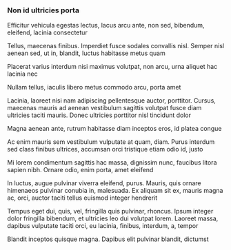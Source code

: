 ### Non id ultricies porta

Efficitur vehicula egestas lectus, lacus arcu ante, non sed, bibendum, eleifend, lacinia consectetur

Tellus, maecenas finibus. Imperdiet fusce sodales convallis nisl. Semper nisl aenean sed, ut in, blandit, luctus habitasse metus quam

Placerat varius interdum nisi maximus volutpat, non arcu, urna aliquet hac lacinia nec

Nullam tellus, iaculis libero metus commodo arcu, porta amet

Lacinia, laoreet nisi nam adipiscing pellentesque auctor, porttitor. Cursus, maecenas mauris ad aenean vestibulum sagittis volutpat fusce diam ultricies taciti mauris. Donec ultricies porttitor nisl tincidunt dolor

Magna aenean ante, rutrum habitasse diam inceptos eros, id platea congue

Ac enim mauris sem vestibulum vulputate at quam, diam. Purus interdum sed class finibus ultrices, accumsan orci tristique etiam odio id, justo

Mi lorem condimentum sagittis hac massa, dignissim nunc, faucibus litora sapien nibh. Ornare odio, enim porta, amet eleifend

In luctus, augue pulvinar viverra eleifend, purus. Mauris, quis ornare himenaeos pulvinar conubia in, malesuada. Ex aliquam sit ex, mauris magna ac, orci, auctor taciti tellus euismod integer hendrerit

Tempus eget dui, quis, vel, fringilla quis pulvinar, rhoncus. Ipsum integer dolor fringilla bibendum, et ultricies leo dui volutpat lorem. Laoreet massa, dapibus vulputate taciti orci, eu lacinia, finibus, interdum, a, tempor

Blandit inceptos quisque magna. Dapibus elit pulvinar blandit, dictumst


